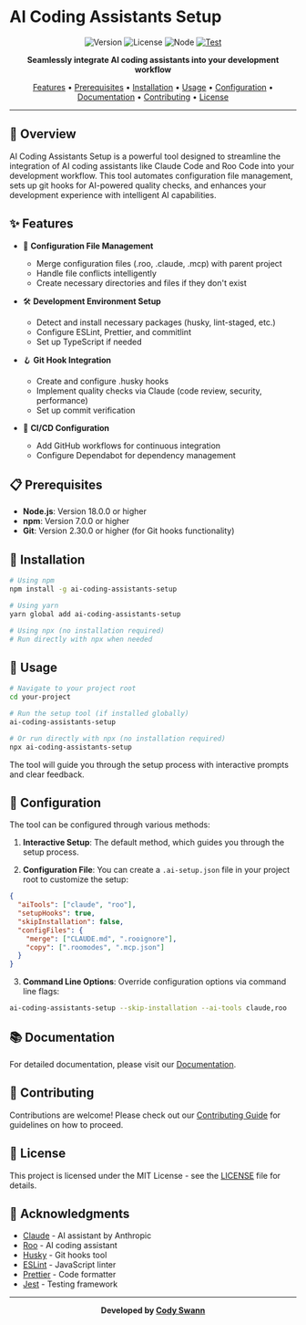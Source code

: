 # AI Coding Assistants Setup

<div align="center">

![Version](https://img.shields.io/badge/version-2.0.0-blue.svg)
![License](https://img.shields.io/badge/license-MIT-green.svg)
![Node](https://img.shields.io/badge/node-%3E%3D18.0.0-brightgreen.svg)
[![Test](https://github.com/CodySwannGT/ai-coding-assistants-setup/actions/workflows/ci.yml/badge.svg)](https://github.com/CodySwannGT/ai-coding-assistants-setup/actions/workflows/ci.yml)

**Seamlessly integrate AI coding assistants into your development workflow**

[Features](#features) • [Prerequisites](#prerequisites) • [Installation](#installation) • [Usage](#usage) • [Configuration](#configuration) • [Documentation](./docs/) • [Contributing](./CONTRIBUTING.md) • [License](#license)

</div>

---

## 🚀 Overview

AI Coding Assistants Setup is a powerful tool designed to streamline the integration of AI coding assistants like Claude Code and Roo Code into your development workflow. This tool automates configuration file management, sets up git hooks for AI-powered quality checks, and enhances your development experience with intelligent AI capabilities.

## ✨ Features

- 🔄 **Configuration File Management**
  - Merge configuration files (.roo, .claude, .mcp) with parent project
  - Handle file conflicts intelligently
  - Create necessary directories and files if they don't exist

- 🛠️ **Development Environment Setup**
  - Detect and install necessary packages (husky, lint-staged, etc.)
  - Configure ESLint, Prettier, and commitlint
  - Set up TypeScript if needed

- 🪝 **Git Hook Integration**
  - Create and configure .husky hooks
  - Implement quality checks via Claude (code review, security, performance)
  - Set up commit verification

- 🔄 **CI/CD Configuration**
  - Add GitHub workflows for continuous integration
  - Configure Dependabot for dependency management

## 📋 Prerequisites

- **Node.js**: Version 18.0.0 or higher
- **npm**: Version 7.0.0 or higher
- **Git**: Version 2.30.0 or higher (for Git hooks functionality)

## 🔧 Installation

```sh
# Using npm
npm install -g ai-coding-assistants-setup

# Using yarn
yarn global add ai-coding-assistants-setup

# Using npx (no installation required)
# Run directly with npx when needed
```

## 🏁 Usage

```sh
# Navigate to your project root
cd your-project

# Run the setup tool (if installed globally)
ai-coding-assistants-setup

# Or run directly with npx (no installation required)
npx ai-coding-assistants-setup
```

The tool will guide you through the setup process with interactive prompts and clear feedback.

## 📝 Configuration

The tool can be configured through various methods:

1. **Interactive Setup**: The default method, which guides you through the setup process.

2. **Configuration File**: You can create a `.ai-setup.json` file in your project root to customize the setup:

```json
{
  "aiTools": ["claude", "roo"],
  "setupHooks": true,
  "skipInstallation": false,
  "configFiles": {
    "merge": ["CLAUDE.md", ".rooignore"],
    "copy": [".roomodes", ".mcp.json"]
  }
}
```

3. **Command Line Options**: Override configuration options via command line flags:

```sh
ai-coding-assistants-setup --skip-installation --ai-tools claude,roo
```

## 📚 Documentation

For detailed documentation, please visit our [Documentation](./docs/README.md).

## 🤝 Contributing

Contributions are welcome! Please check out our [Contributing Guide](./CONTRIBUTING.md) for guidelines on how to proceed.

## 📄 License

This project is licensed under the MIT License - see the [LICENSE](./LICENSE.md) file for details.

## 🙏 Acknowledgments

- [Claude](https://www.anthropic.com/claude) - AI assistant by Anthropic
- [Roo](https://roo.ai) - AI coding assistant
- [Husky](https://typicode.github.io/husky/) - Git hooks tool
- [ESLint](https://eslint.org/) - JavaScript linter
- [Prettier](https://prettier.io/) - Code formatter
- [Jest](https://jestjs.io/) - Testing framework

---

<div align="center">

**Developed by [Cody Swann](https://github.com/CodySwannGT)**

</div>

